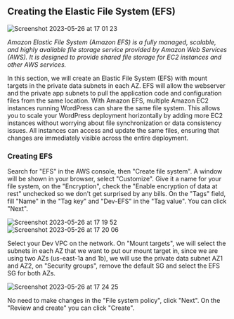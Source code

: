 ## Creating the Elastic File System (EFS)

![Screenshot 2023-05-26 at 17 01 23](https://github.com/leorickli/wordpress-aws/assets/106999054/70fae0a1-ab2a-47a6-9b79-0a51dff9ae2b)

*Amazon Elastic File System (Amazon EFS) is a fully managed, scalable, and highly available file storage service provided by Amazon Web Services (AWS). It is designed to provide shared file storage for EC2 instances and other AWS services.*

In this section, we will create an Elastic File System (EFS) with mount targets in the private data subnets in each AZ. EFS will allow the webserver and the private app subnets to pull the application code and configuration files from the same location. With Amazon EFS, multiple Amazon EC2 instances running WordPress can share the same file system. This allows you to scale your WordPress deployment horizontally by adding more EC2 instances without worrying about file synchronization or data consistency issues. All instances can access and update the same files, ensuring that changes are immediately visible across the entire deployment.

### Creating EFS

Search for "EFS" in the AWS console, then "Create file system". A window will be shown in your browser, select "Customize". Give it a name for your file system, on the "Encryption", check the "Enable encryption of data at rest" unchecked so we don't get surprised by any bills. On the "Tags" field, fill "Name" in the "Tag key" and "Dev-EFS" in the "Tag value". You can click "Next".

![Screenshot 2023-05-26 at 17 19 52](https://github.com/leorickli/wordpress-aws/assets/106999054/a27184a4-ce15-410d-a6a1-6212994aafa4)
![Screenshot 2023-05-26 at 17 20 06](https://github.com/leorickli/wordpress-aws/assets/106999054/2d3da742-2e53-4511-92e9-d1a4be7bb158)

Select your Dev VPC on the network. On "Mount targets", we will select the subnets in each AZ that we want to put our mount target in, since we are using two AZs (us-east-1a and 1b), we will use the private data subnet AZ1 and AZ2, on "Security groups", remove the default SG and select the EFS SG for both AZs.

![Screenshot 2023-05-26 at 17 24 25](https://github.com/leorickli/wordpress-aws/assets/106999054/48242edc-15e9-4659-8aba-86cd07d2f139)

No need to make changes in the "File system policy", click "Next". On the "Review and create" you can click "Create".
